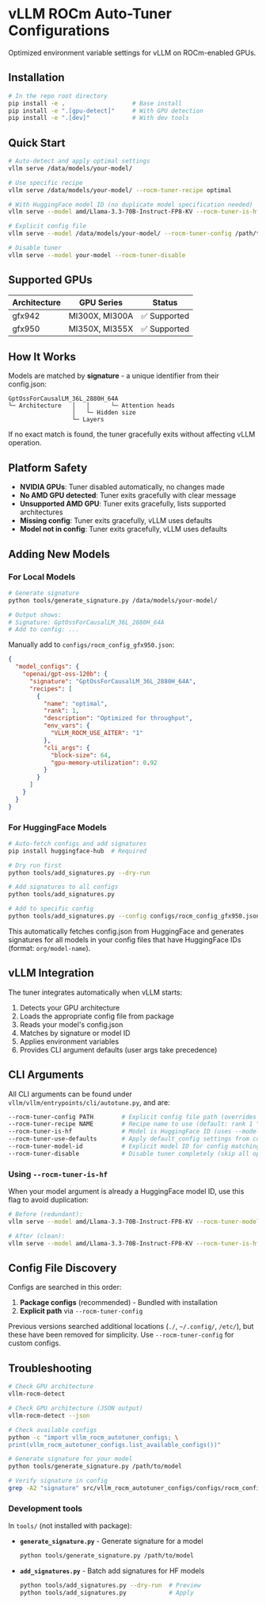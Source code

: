 # vLLM ROCm Auto-Tuner Configurations

Optimized environment variable settings for vLLM on ROCm-enabled GPUs.

## Installation

```bash
# In the repo root directory
pip install -e .                   # Base install
pip install -e ".[gpu-detect]"     # With GPU detection
pip install -e ".[dev]"            # With dev tools
```

## Quick Start

```bash
# Auto-detect and apply optimal settings
vllm serve /data/models/your-model/

# Use specific recipe
vllm serve /data/models/your-model/ --rocm-tuner-recipe optimal

# With HuggingFace model ID (no duplicate model specification needed)
vllm serve --model amd/Llama-3.3-70B-Instruct-FP8-KV --rocm-tuner-is-hf

# Explicit config file
vllm serve --model /data/models/your-model/ --rocm-tuner-config /path/to/rocm_config_gfx950.json

# Disable tuner
vllm serve --model your-model --rocm-tuner-disable
```

## Supported GPUs

| Architecture | GPU Series     | Status |
|--------------|----------------|--------|
| gfx942       | MI300X, MI300A | ✅ Supported |
| gfx950       | MI350X, MI355X | ✅ Supported |

## How It Works

Models are matched by **signature** - a unique identifier from their config.json:

```log
GptOssForCausalLM_36L_2880H_64A
└─ Architecture   │   │      └─ Attention heads
                  │   └─ Hidden size  
                  └─ Layers
```

If no exact match is found, the tuner gracefully exits without affecting vLLM operation.

## Platform Safety

- **NVIDIA GPUs**: Tuner disabled automatically, no changes made
- **No AMD GPU detected**: Tuner exits gracefully with clear message
- **Unsupported AMD GPU**: Tuner exits gracefully, lists supported architectures
- **Missing config**: Tuner exits gracefully, vLLM uses defaults
- **Model not in config**: Tuner exits gracefully, vLLM uses defaults

## Adding New Models

### For Local Models

```bash
# Generate signature
python tools/generate_signature.py /data/models/your-model/

# Output shows:
# Signature: GptOssForCausalLM_36L_2880H_64A
# Add to config: ...
```

Manually add to `configs/rocm_config_gfx950.json`:

```json
{
  "model_configs": {
    "openai/gpt-oss-120b": {
      "signature": "GptOssForCausalLM_36L_2880H_64A",
      "recipes": [
        {
          "name": "optimal",
          "rank": 1,
          "description": "Optimized for throughput",
          "env_vars": {
            "VLLM_ROCM_USE_AITER": "1"
          },
          "cli_args": {
            "block-size": 64,
            "gpu-memory-utilization": 0.92
          }
        }
      ]
    }
  }
}
```

### For HuggingFace Models

```bash
# Auto-fetch configs and add signatures
pip install huggingface-hub  # Required

# Dry run first
python tools/add_signatures.py --dry-run

# Add signatures to all configs
python tools/add_signatures.py

# Add to specific config
python tools/add_signatures.py --config configs/rocm_config_gfx950.json
```

This automatically fetches config.json from HuggingFace and generates signatures for all models in your config files that have HuggingFace IDs (format: `org/model-name`).

## vLLM Integration

The tuner integrates automatically when vLLM starts:

1. Detects your GPU architecture
2. Loads the appropriate config file from package
3. Reads your model's config.json
4. Matches by signature or model ID
5. Applies environment variables
6. Provides CLI argument defaults (user args take precedence)

## CLI Arguments

All CLI arguments can be found under `vllm/vllm/entrypoints/cli/autotune.py`, and are:

```bash
--rocm-tuner-config PATH        # Explicit config file path (overrides auto-detection)
--rocm-tuner-recipe NAME        # Recipe name to use (default: rank 1 "optimal")
--rocm-tuner-is-hf              # Model is HuggingFace ID (uses --model arg for matching)
--rocm-tuner-use-defaults       # Apply default_config settings from config file
--rocm-tuner-model-id           # Explicit model ID for config matching (overrides signature detection)
--rocm-tuner-disable            # Disable tuner completely (skip all optimizations)
```

### Using `--rocm-tuner-is-hf`

When your model argument is already a HuggingFace model ID, use this flag to avoid duplication:

```bash
# Before (redundant):
vllm serve --model amd/Llama-3.3-70B-Instruct-FP8-KV --rocm-tuner-model-id amd/Llama-3.3-70B-Instruct-FP8-KV

# After (clean):
vllm serve --model amd/Llama-3.3-70B-Instruct-FP8-KV --rocm-tuner-is-hf
```

## Config File Discovery

Configs are searched in this order:

1. **Package configs** (recommended) - Bundled with installation
2. **Explicit path** via `--rocm-tuner-config`

Previous versions searched additional locations (`./`, `~/.config/`, `/etc/`), but these have been removed for simplicity. Use `--rocm-tuner-config` for custom configs.

## Troubleshooting

```bash
# Check GPU architecture
vllm-rocm-detect

# Check GPU architecture (JSON output)
vllm-rocm-detect --json

# Check available configs
python -c "import vllm_rocm_autotuner_configs; \
print(vllm_rocm_autotuner_configs.list_available_configs())"

# Generate signature for your model
python tools/generate_signature.py /path/to/model

# Verify signature in config
grep -A2 "signature" src/vllm_rocm_autotuner_configs/configs/rocm_config_gfx950.json
```

### Development tools

In `tools/` (not installed with package):

- **`generate_signature.py`** - Generate signature for a model

  ```bash
  python tools/generate_signature.py /path/to/model
  ```

- **`add_signatures.py`** - Batch add signatures for HF models

  ```bash
  python tools/add_signatures.py --dry-run  # Preview
  python tools/add_signatures.py            # Apply
  ```
